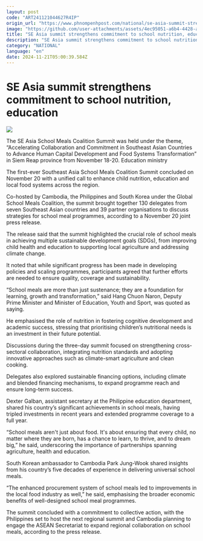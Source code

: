 ```yaml
---
layout: post
code: "ART241121044627R4IP"
origin_url: "https://www.phnompenhpost.com/national/se-asia-summit-strengthens-commitment-to-school-nutrition-education"
image: "https://github.com/user-attachments/assets/4ec95051-a6b4-4428-a948-9b20574b6d41"
title: "SE Asia summit strengthens commitment to school nutrition, education"
description: "​​SE Asia summit strengthens commitment to school nutrition, education​"
category: "NATIONAL"
language: "en"
date: 2024-11-21T05:00:39.584Z
---
```


# SE Asia summit strengthens commitment to school nutrition, education

![](https://github.com/user-attachments/assets/80a72e93-f2c6-41c4-b445-c1e159342f5b)

The SE Asia School Meals Coalition Summit was held under the theme, “Accelerating Collaboration and Commitment in Southeast Asian Countries to Advance Human Capital Development and Food Systems Transformation” in Siem Reap province from November 18-20. Education ministry

The first-ever Southeast Asia School Meals Coalition Summit concluded on November 20 with a unified call to enhance child nutrition, education and local food systems across the region. 

Co-hosted by Cambodia, the Philippines and South Korea under the Global School Meals Coalition, the summit brought together 130 delegates from seven Southeast Asian countries and 39 partner organisations to discuss strategies for school meal programmes, according to a November 20 joint press release. 

The release said that the summit highlighted the crucial role of school meals in achieving multiple sustainable development goals (SDGs), from improving child health and education to supporting local agriculture and addressing climate change. 

It noted that while significant progress has been made in developing policies and scaling programmes, participants agreed that further efforts are needed to ensure quality, coverage and sustainability.

“School meals are more than just sustenance; they are a foundation for learning, growth and transformation,” said Hang Chuon Naron, Deputy Prime Minister and Minister of Education, Youth and Sport, was quoted as saying. 

He emphasised the role of nutrition in fostering cognitive development and academic success, stressing that prioritising children’s nutritional needs is an investment in their future potential.

Discussions during the three-day summit focused on strengthening cross-sectoral collaboration, integrating nutrition standards and adopting innovative approaches such as climate-smart agriculture and clean cooking. 

Delegates also explored sustainable financing options, including climate and blended financing mechanisms, to expand programme reach and ensure long-term success.

Dexter Galban, assistant secretary at the Philippine education department, shared his country’s significant achievements in school meals, having tripled investments in recent years and extended programme coverage to a full year. 

“School meals aren't just about food. It's about ensuring that every child, no matter where they are born, has a chance to learn, to thrive, and to dream big,” he said, underscoring the importance of partnerships spanning agriculture, health and education.

South Korean ambassador to Cambodia Park Jung-Wook shared insights from his country’s five decades of experience in delivering universal school meals. 

“The enhanced procurement system of school meals led to improvements in the local food industry as well,” he said, emphasising the broader economic benefits of well-designed school meal programmes.

The summit concluded with a commitment to collective action, with the Philippines set to host the next regional summit and Cambodia planning to engage the ASEAN Secretariat to expand regional collaboration on school meals, according to the press release.